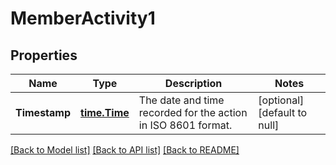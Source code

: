 # MemberActivity1

## Properties
Name | Type | Description | Notes
------------ | ------------- | ------------- | -------------
**Timestamp** | [**time.Time**](time.Time.md) | The date and time recorded for the action in ISO 8601 format. | [optional] [default to null]

[[Back to Model list]](../README.md#documentation-for-models) [[Back to API list]](../README.md#documentation-for-api-endpoints) [[Back to README]](../README.md)


